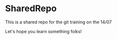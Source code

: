 # SharedRepo
This is a shared repo for the git training on the 14/07

Let's hope you learn something folks!
